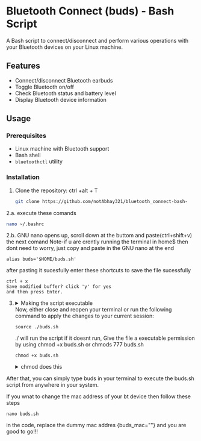 # Bluetooth Connect (buds) - Bash Script

A Bash script to connect/disconnect and perform various operations with your Bluetooth devices on your Linux machine.

## Features

- Connect/disconnect Bluetooth earbuds
- Toggle Bluetooth on/off
- Check Bluetooth status and battery level
- Display Bluetooth device information

## Usage

### Prerequisites

- Linux machine with Bluetooth support
- Bash shell
- `bluetoothctl` utility

### Installation

1. Clone the repository: ctrl +alt + T 
   ```bash
   git clone https://github.com/notAbhay321/bluetooth_connect-bash-
2.a. execute these comands
   ```bash
   nano ~/.bashrc
```
2.b. GNU nano opens up, scroll down at the buttom and paste(ctrl+shift+v) the next comand
    Note-if u are crently running the terminal in home$ then dont need to worry, just copy and paste in the GNU nano at the end
    
    alias buds='$HOME/buds.sh'

  after pasting it sucesfully 
  enter these shortcuts to save the file sucessfully 
  ``` 
  ctrl + x
 Save modified buffer? click 'y' for yes
and then press Enter.
```
3. <details><summary>Making the script executable </summary> its because</details>
    Now, either close and reopen your terminal or run the following command to apply the changes to your current session:
    
    ```
    source ./buds.sh
    ```
    ./ will run the script
   if it doesnt run, Give the file a executable permission by using chmod +x buds.sh or chmods 777 buds.sh
    ```
    chmod +x buds.sh
    ```
   <details>  <summary>chmod does this</summary>This command grants execute permissions to the owner, group, and others.

After that, you can simply type buds in your terminal to execute the buds.sh script from anywhere in your system.

If you wnat to change the mac address of your bt device then follow these steps 
```
nano buds.sh
```
in the code, replace the dummy mac addres {buds_mac=""}
and you are good to go!!!
